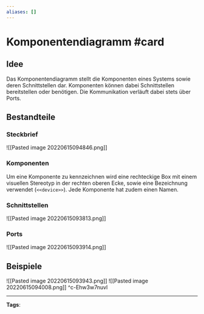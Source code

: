 ```yaml
---
aliases: []
---
```


# Komponentendiagramm #card
## Idee
Das Komponentendiagramm stellt die Komponenten eines Systems sowie deren Schnittstellen dar. Komponenten können dabei Schnittstellen bereitstellen oder benötigen. Die Kommunikation verläuft dabei stets über Ports.

## Bestandteile
### Steckbrief
![[Pasted image 20220615094846.png]]

### Komponenten
Um eine Komponente zu kennzeichnen wird eine rechteckige Box mit einem visuellen Stereotyp in der rechten oberen Ecke, sowie eine Bezeichnung verwendet (`<<device>>`). Jede Komponente hat zudem einen Namen.

### Schnittstellen
![[Pasted image 20220615093813.png]]

### Ports
![[Pasted image 20220615093914.png]]

## Beispiele
![[Pasted image 20220615093943.png]]
![[Pasted image 20220615094008.png]]
^c-Ehw3w7nuvl

---
**Tags**: 